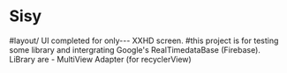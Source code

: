# Sisy
#layout/ UI completed for only--- XXHD screen.
#this project is for testing some library and intergrating Google's RealTimedataBase (Firebase).
LiBrary are - MultiView Adapter (for recyclerView)

